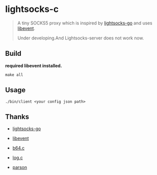 # lightsocks-c

> A tiny SOCKS5 proxy which is inspired by [lightsocks-go](https://github.com/gwuhaolin/lightsocks) and uses [libevent](http://libevent.org/).
>
> Under developing.And Lightsocks-server does not work now.

## Build
 
**required libevent installed.**

```shell
make all
```

## Usage

``` shell
./bin/client <your config json path>
```

## Thanks

- [lightsocks-go](https://github.com/gwuhaolin/lightsocks)

- [libevent](http://libevent.org/)

- [b64.c](https://github.com/littlstar/b64.c)

- [log.c](https://github.com/rxi/log.c)

- [parson](https://github.com/kgabis/parson)
